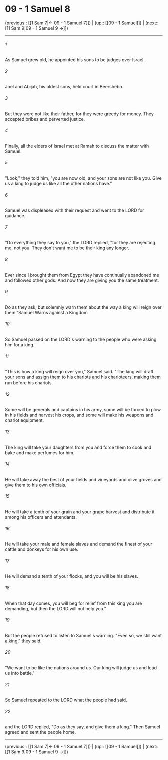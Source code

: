 # 09 - 1 Samuel 8

(previous:: [[1 Sam 7|← 09 - 1 Samuel 7]]) | (up:: [[09 - 1 Samuel]]) | (next:: [[1 Sam 9|09 - 1 Samuel 9 →]])

***


###### 1 
As Samuel grew old, he appointed his sons to be judges over Israel. 

###### 2 
Joel and Abijah, his oldest sons, held court in Beersheba. 

###### 3 
But they were not like their father, for they were greedy for money. They accepted bribes and perverted justice. 

###### 4 
Finally, all the elders of Israel met at Ramah to discuss the matter with Samuel. 

###### 5 
"Look," they told him, "you are now old, and your sons are not like you. Give us a king to judge us like all the other nations have." 

###### 6 
Samuel was displeased with their request and went to the LORD for guidance. 

###### 7 
"Do everything they say to you," the LORD replied, "for they are rejecting me, not you. They don't want me to be their king any longer. 

###### 8 
Ever since I brought them from Egypt they have continually abandoned me and followed other gods. And now they are giving you the same treatment. 

###### 9 
Do as they ask, but solemnly warn them about the way a king will reign over them."Samuel Warns against a Kingdom 

###### 10 
So Samuel passed on the LORD's warning to the people who were asking him for a king. 

###### 11 
"This is how a king will reign over you," Samuel said. "The king will draft your sons and assign them to his chariots and his charioteers, making them run before his chariots. 

###### 12 
Some will be generals and captains in his army, some will be forced to plow in his fields and harvest his crops, and some will make his weapons and chariot equipment. 

###### 13 
The king will take your daughters from you and force them to cook and bake and make perfumes for him. 

###### 14 
He will take away the best of your fields and vineyards and olive groves and give them to his own officials. 

###### 15 
He will take a tenth of your grain and your grape harvest and distribute it among his officers and attendants. 

###### 16 
He will take your male and female slaves and demand the finest of your cattle and donkeys for his own use. 

###### 17 
He will demand a tenth of your flocks, and you will be his slaves. 

###### 18 
When that day comes, you will beg for relief from this king you are demanding, but then the LORD will not help you." 

###### 19 
But the people refused to listen to Samuel's warning. "Even so, we still want a king," they said. 

###### 20 
"We want to be like the nations around us. Our king will judge us and lead us into battle." 

###### 21 
So Samuel repeated to the LORD what the people had said, 

###### 22 
and the LORD replied, "Do as they say, and give them a king." Then Samuel agreed and sent the people home.

***

(previous:: [[1 Sam 7|← 09 - 1 Samuel 7]]) | (up:: [[09 - 1 Samuel]]) | (next:: [[1 Sam 9|09 - 1 Samuel 9 →]])
